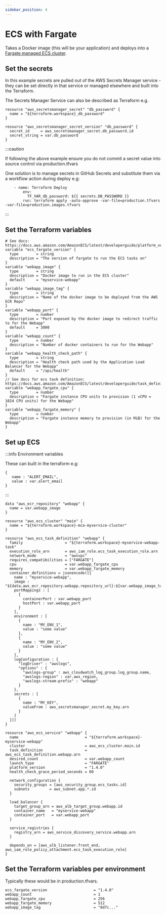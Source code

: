 ```yaml
---
sidebar_position: 4
---
```


# ECS with Fargate

Takes a Docker image (this will be your application) and deploys into a [Fargate managed ECS cluster](https://docs.aws.amazon.com/AmazonECS/latest/developerguide/AWS_Fargate.html).

## Set the secrets

In this example secrets are pulled out of the AWS Secrets Manager service - they can be set directly in that service or managed elsewhere and built into the Terraform.

The Secrets Manager Service can also be described as Terraform e.g.

```
resource "aws_secretsmanager_secret" "db_password" {
  name = "${terraform.workspace}_db_password"
}

resource "aws_secretsmanager_secret_version" "db_password" {
  secret_id     = aws_secretsmanager_secret.db_password.id
  secret_string = var.db_password
}
```

:::caution

If following the above example ensure you do not commit a secret value into source control via production.tfvars

One solution is to manage secrets in GitHub Secrets and substitute them via a workflow action during deploy e.g:

```
    - name: Terraform Deploy
        env:
          TF_VAR_db_password: ${{ secrets.DB_PASSWORD }}
        run: terraform apply -auto-approve -var-file=production.tfvars -var-file=production.images.tfvars
```
:::

## Set the Terraform variables

```
# See docs: https://docs.aws.amazon.com/AmazonECS/latest/developerguide/platform_versions.html
variable "ecs_fargate_version" {
  type        = string
  description = "The version of fargate to run the ECS tasks on"
}
variable "webapp_image" {
  type        = string
  description = "Docker image to run in the ECS cluster"
  default     = "myservice-webapp"
}
variable "webapp_image_tag" {
  type        = string
  description = "Name of the docker image to be deployed from the AWS ECR Repo"
}
variable "webapp_port" {
  type        = number
  description = "Port exposed by the docker image to redirect traffic to for the Webapp"
  default     = 3000
}
variable "webapp_count" {
  type        = number
  description = "Number of docker containers to run for the Webapp"
}
variable "webapp_health_check_path" {
  type        = string
  description = "Health check path used by the Application Load Balancer for the Webapp"
  default     = "/api/health"
}
// See docs for ecs task definition: https://docs.aws.amazon.com/AmazonECS/latest/developerguide/task_definition_parameters.html
variable "webapp_fargate_cpu" {
  type        = number
  description = "Fargate instance CPU units to provision (1 vCPU = 1024 CPU units) for the Webapp"
}
variable "webapp_fargate_memory" {
  type        = number
  description = "Fargate instance memory to provision (in MiB) for the Webapp"
}
```

## Set up ECS

:::info Environment variables

These can built in the terraform e.g:

```
{
   name : "ALERT_EMAIL",
   value : var.alert_email
}
```
:::

```
data "aws_ecr_repository" "webapp" {
  name = var.webapp_image
}

resource "aws_ecs_cluster" "main" {
  name = "${terraform.workspace}-mca-myservice-cluster"
}

resource "aws_ecs_task_definition" "webapp" {
  family                   = "${terraform.workspace}-myservice-webapp-task"
  execution_role_arn       = aws_iam_role.ecs_task_execution_role.arn
  network_mode             = "awsvpc"
  requires_compatibilities = ["FARGATE"]
  cpu                      = var.webapp_fargate_cpu
  memory                   = var.webapp_fargate_memory
  container_definitions = jsonencode([{
    name : "myservice-webapp",
    image : "${data.aws_ecr_repository.webapp.repository_url}:${var.webapp_image_tag}",
    portMappings : [
      {
        containerPort : var.webapp_port
        hostPort : var.webapp_port
      }
    ],
    environment : [
      {
        name : "MY_ENV_1",
        value : "some value"
      },
      {
        name : "MY_ENV_2",
        value : "some value"
      }
    ],
    logConfiguration : {
      "logDriver" : "awslogs",
      "options" : {
        "awslogs-group" : aws_cloudwatch_log_group.log_group.name,
        "awslogs-region" : var.aws_region,
        "awslogs-stream-prefix" : "webapp"
      }
    },
    secrets : [
      {
        name : "MY_KEY",
        valueFrom : aws_secretsmanager_secret.my_key.arn
      }
    ]
  }])
}

resource "aws_ecs_service" "webapp" {
  name                              = "${terraform.workspace}-myservice-webapp"
  cluster                           = aws_ecs_cluster.main.id
  task_definition                   = aws_ecs_task_definition.webapp.arn
  desired_count                     = var.webapp_count
  launch_type                       = "FARGATE"
  platform_version                  = "1.4.0"
  health_check_grace_period_seconds = 60

  network_configuration {
    security_groups = [aws_security_group.ecs_tasks.id]
    subnets         = aws_subnet.app.*.id
  }

  load_balancer {
    target_group_arn = aws_alb_target_group.webapp.id
    container_name   = "myservice-webapp"
    container_port   = var.webapp_port
  }

  service_registries {
    registry_arn = aws_service_discovery_service.webapp.arn
  }

  depends_on = [aws_alb_listener.front_end, aws_iam_role_policy_attachment.ecs_task_execution_role]
}
```

## Set the Terraform variables per environment

Typically these would be in production.tfvars.

```
ecs_fargate_version                     = "1.4.0"
webapp_count                            = 1
webapp_fargate_cpu                      = 256
webapp_fargate_memory                   = 512
webapp_image_tag                        = "8d7c..."
```
